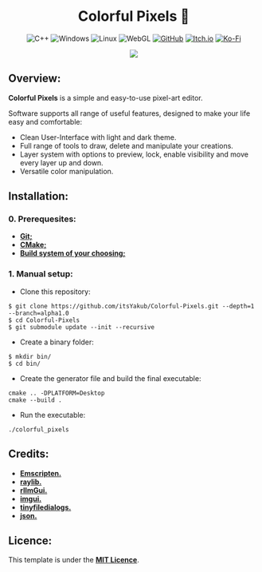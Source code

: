<div align="Center">

# Colorful Pixels 🎨

![C++](https://img.shields.io/badge/c++-%2300599C.svg?style=for-the-badge&logo=c%2B%2B&logoColor=white)
![Windows](https://img.shields.io/badge/Windows-0078D6?style=for-the-badge&logo=windows&logoColor=white)
![Linux](https://img.shields.io/badge/Linux-FCC624?style=for-the-badge&logo=linux&logoColor=black)
![WebGL](https://img.shields.io/badge/WebGL-990000?logo=webgl&logoColor=white&style=for-the-badge)
[![GitHub](https://img.shields.io/badge/github-%23121011.svg?style=for-the-badge&logo=github&logoColor=white)](https://github.com/itsYakub/Colorful-Pixels)
[![Itch.io](https://img.shields.io/badge/Itch-%23FF0B34.svg?style=for-the-badge&logo=Itch.io&logoColor=white)](https://itsyakub.itch.io/colorful-pixels)
[![Ko-Fi](https://img.shields.io/badge/Ko--fi-F16061?style=for-the-badge&logo=ko-fi&logoColor=white)](https://ko-fi.com/yakub)

![](res/images/colorful_pixels_screenshot.png)

</div>

## Overview:
**Colorful Pixels** is a simple and easy-to-use pixel-art editor.

Software supports all range of useful features, designed to make your life easy and comfortable:
- Clean User-Interface with light and dark theme. 
- Full range of tools to draw, delete and manipulate your creations.
- Layer system with options to preview, lock, enable visibility and move every layer up and down.
- Versatile color manipulation.

## Installation:
### 0. Prerequesites:
- **[Git;](https://git-scm.com/)**
- **[CMake;](https://cmake.org/)**
- **[Build system of your choosing;](https://cmake.org/cmake/help/latest/manual/cmake-generators.7.html#id7)**
### 1. Manual setup:
- Clone this repository:
```console
$ git clone https://github.com/itsYakub/Colorful-Pixels.git --depth=1 --branch=alpha1.0
$ cd Colorful-Pixels
$ git submodule update --init --recursive
```
- Create a binary folder:
```console
$ mkdir bin/
$ cd bin/
```
- Create the generator file and build the final executable:
```console
cmake .. -DPLATFORM=Desktop
cmake --build .
```
- Run the executable:
```console
./colorful_pixels
```

## Credits:
- **[Emscripten.](https://github.com/emscripten-core/emsdk.git)**
- **[raylib.](https://github.com/raysan5/raylib.git)**
- **[rlImGui.](https://github.com/raylib-extras/rlImGui.git)**
- **[imgui.](https://github.com/ocornut/imgui.git)**
- **[tinyfiledialogs.](https://github.com/native-toolkit/libtinyfiledialogs.git)**
- **[json.](https://github.com/nlohmann/json.git)**

## Licence:
This template is under the **[MIT Licence](https://github.com/itsYakub/Colorful-Pixels/blob/main/LICENCE)**.

<!-- Badges: https://github.com/Ileriayo/markdown-badges -->
